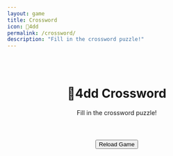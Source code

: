 ```yaml
---
layout: game
title: Crossword
icon: 4dd
permalink: /crossword/
description: "Fill in the crossword puzzle!"
---
```


<div class="main-content" data-page-script="crossword-game">
  <div class="glass-panel" style="padding: 2rem; height: 100%; display: flex; flex-direction: column; align-items: center;">
    <header class="page-header" style="text-align: center; margin-bottom: 1rem;">
      <h1>4dd Crossword</h1>
      <p>Fill in the crossword puzzle!</p>
    </header>
    <div id="crossword-container"></div>
    <button class="glass-button" style="margin-top:1.5rem;" onclick="window.location.reload()">Reload Game</button>
  </div>
</div>
<script src="/assets/js/crossword-game.js"></script> 